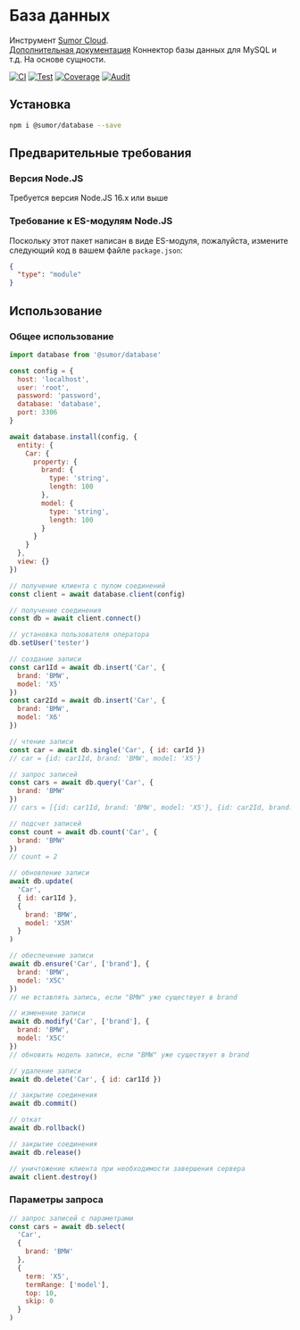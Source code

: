 # База данных

Инструмент [Sumor Cloud](https://sumor.cloud).  
[Дополнительная документация](https://sumor.cloud/database)
Коннектор базы данных для MySQL и т.д. На основе сущности.

[![CI](https://github.com/sumor-cloud/database/actions/workflows/ci.yml/badge.svg)](https://github.com/sumor-cloud/database/actions/workflows/ci.yml)
[![Test](https://github.com/sumor-cloud/database/actions/workflows/ut.yml/badge.svg)](https://github.com/sumor-cloud/database/actions/workflows/ut.yml)
[![Coverage](https://github.com/sumor-cloud/database/actions/workflows/coverage.yml/badge.svg)](https://github.com/sumor-cloud/database/actions/workflows/coverage.yml)
[![Audit](https://github.com/sumor-cloud/database/actions/workflows/audit.yml/badge.svg)](https://github.com/sumor-cloud/database/actions/workflows/audit.yml)

## Установка

```bash
npm i @sumor/database --save
```

## Предварительные требования

### Версия Node.JS

Требуется версия Node.JS 16.x или выше

### Требование к ES-модулям Node.JS

Поскольку этот пакет написан в виде ES-модуля, 
пожалуйста, измените следующий код в вашем файле `package.json`:

```json
{
  "type": "module"
}
```

## Использование

### Общее использование

```js
import database from '@sumor/database'

const config = {
  host: 'localhost',
  user: 'root',
  password: 'password',
  database: 'database',
  port: 3306
}

await database.install(config, {
  entity: {
    Car: {
      property: {
        brand: {
          type: 'string',
          length: 100
        },
        model: {
          type: 'string',
          length: 100
        }
      }
    }
  },
  view: {}
})

// получение клиента с пулом соединений
const client = await database.client(config)

// получение соединения
const db = await client.connect()

// установка пользователя оператора
db.setUser('tester')

// создание записи
const car1Id = await db.insert('Car', {
  brand: 'BMW',
  model: 'X5'
})
const car2Id = await db.insert('Car', {
  brand: 'BMW',
  model: 'X6'
})

// чтение записи
const car = await db.single('Car', { id: carId })
// car = {id: car1Id, brand: 'BMW', model: 'X5'}

// запрос записей
const cars = await db.query('Car', {
  brand: 'BMW'
})
// cars = [{id: car1Id, brand: 'BMW', model: 'X5'}, {id: car2Id, brand: 'BMW', model: 'X6'}]

// подсчет записей
const count = await db.count('Car', {
  brand: 'BMW'
})
// count = 2

// обновление записи
await db.update(
  'Car',
  { id: car1Id },
  {
    brand: 'BMW',
    model: 'X5M'
  }
)

// обеспечение записи
await db.ensure('Car', ['brand'], {
  brand: 'BMW',
  model: 'X5C'
})
// не вставлять запись, если "BMW" уже существует в brand

// изменение записи
await db.modify('Car', ['brand'], {
  brand: 'BMW',
  model: 'X5C'
})
// обновить модель записи, если "BMW" уже существует в brand

// удаление записи
await db.delete('Car', { id: car1Id })

// закрытие соединения
await db.commit()

// откат
await db.rollback()

// закрытие соединения
await db.release()

// уничтожение клиента при необходимости завершения сервера
await client.destroy()
```

### Параметры запроса

```js
// запрос записей с параметрами
const cars = await db.select(
  'Car',
  {
    brand: 'BMW'
  },
  {
    term: 'X5',
    termRange: ['model'],
    top: 10,
    skip: 0
  }
)
```
